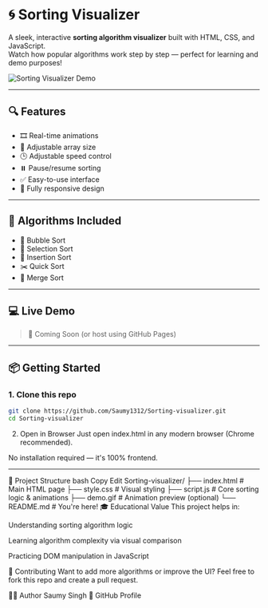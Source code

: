 # 🌀 Sorting Visualizer

A sleek, interactive **sorting algorithm visualizer** built with HTML, CSS, and JavaScript.  
Watch how popular algorithms work step by step — perfect for learning and demo purposes!

![Sorting Visualizer Demo](demo.gif) <!-- Replace with actual demo gif -->

---

## 🔍 Features

- 🎞️ Real-time animations
- 🔢 Adjustable array size
- 🕒 Adjustable speed control
- ⏸️ Pause/resume sorting
- ✅ Easy-to-use interface
- 📱 Fully responsive design

---

## 🚀 Algorithms Included

- 🫧 Bubble Sort  
- 📍 Selection Sort  
- 🧩 Insertion Sort  
- ✂️ Quick Sort  
- 🧬 Merge Sort

---

## 💻 Live Demo

> 🔗 Coming Soon (or host using GitHub Pages)

---

## 📦 Getting Started

### 1. Clone this repo

```bash
git clone https://github.com/Saumy1312/Sorting-visualizer.git
cd Sorting-visualizer
```

2. Open in Browser
Just open index.html in any modern browser (Chrome recommended).

No installation required — it's 100% frontend.

---

📁 Project Structure
bash
Copy
Edit
Sorting-visualizer/
├── index.html       # Main HTML page
├── style.css        # Visual styling
├── script.js        # Core sorting logic & animations
├── demo.gif         # Animation preview (optional)
└── README.md        # You're here!
🎓 Educational Value
This project helps in:

Understanding sorting algorithm logic

Learning algorithm complexity via visual comparison

Practicing DOM manipulation in JavaScript



🙌 Contributing
Want to add more algorithms or improve the UI?
Feel free to fork this repo and create a pull request.



👨‍💻 Author
Saumy Singh
🔗 GitHub Profile
